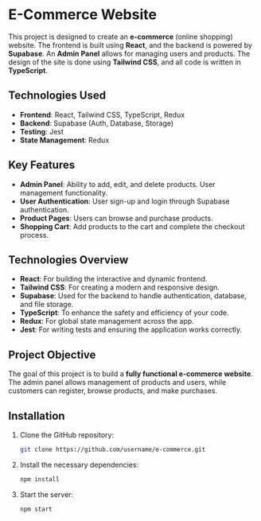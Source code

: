 # E-Commerce Website

This project is designed to create an **e-commerce** (online shopping) website. The frontend is built using **React**, and the backend is powered by **Supabase**. An **Admin Panel** allows for managing users and products. The design of the site is done using **Tailwind CSS**, and all code is written in **TypeScript**.

## Technologies Used

- **Frontend**: React, Tailwind CSS, TypeScript, Redux
- **Backend**: Supabase (Auth, Database, Storage)
- **Testing**: Jest
- **State Management**: Redux

## Key Features

- **Admin Panel**: Ability to add, edit, and delete products. User management functionality.
- **User Authentication**: User sign-up and login through Supabase authentication.
- **Product Pages**: Users can browse and purchase products.
- **Shopping Cart**: Add products to the cart and complete the checkout process.

## Technologies Overview

- **React**: For building the interactive and dynamic frontend.
- **Tailwind CSS**: For creating a modern and responsive design.
- **Supabase**: Used for the backend to handle authentication, database, and file storage.
- **TypeScript**: To enhance the safety and efficiency of your code.
- **Redux**: For global state management across the app.
- **Jest**: For writing tests and ensuring the application works correctly.

## Project Objective

The goal of this project is to build a **fully functional e-commerce website**. The admin panel allows management of products and users, while customers can register, browse products, and make purchases. 

## Installation

1. Clone the GitHub repository:
   ```bash
   git clone https://github.com/username/e-commerce.git
2. Install the necessary dependencies:
   ```bash
   npm install
3. Start the server:
   ```bash
   npm start
